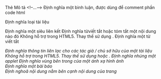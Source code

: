 Thẻ	Mô tả
<!–…–>	Định nghĩa một bình luận, được dùng để comment phần code html
<!DOCTYPE>	Định nghĩa loại tài liệu
<a>	Định nghĩa một siêu liên kết
<abbr>	Định nghĩa từviết tắt hoặc tóm tắt một nội dung nào đó
<acronym>	Không hỗ trợ trong HTML5. Thay thế sử dụng <abbr>.
Định nghĩa một từ viết tắt
 <address>	Định nghĩa thông tin liên lạc cho các tác giả / chủ sở hữu của một tài liệu
<applet>	Không hỗ trợ trong HTML5. Thay thế sử dụng <embed> hoặc <object>.
Định nghĩa nhúng một applet
<area>	Định nghĩa vùng  bên trong của một ánh xạ hình ảnh
<article>	Định nghĩa một bài báo
<aside>	Định nghoã nội dung nằm bên cạnh nội dung của trang
<audio>	Thẻ định nghĩa nội dung âm thanh
<b>	Thẻ định nghĩa chữ in đậm
<base>	Chỉ định URL cơ sở/target cho tất cả các URL tương đối trong một tài liệu
<basefont>	Không hỗ trợ trong HTML5. Sử dụng CSS để thay thế.
Chỉ định màu mặc định, kích thước và phông chữ cho tất cả phần văn bản trong tài liệu
<bdi>	Tách biệt một phần của văn bản có thể được định dạng theo một hướng khác nhau từ văn bản khác bên ngoài nó
<bdo>	Ghi đè hướng văn bản hiện hành
<big>	Không hỗ trợ trong HTML5. Sử dụng CSS để thay thế.
Xác định văn bản lớn
<blockquote>	Định nghĩa một phần được trích dẫn từ nguồn khác
<body>	Định nghĩa thân của tài liệu
<br>	Định nghĩa một ngắt dòng đơn
<button>	Định nghĩa một nút bấm
<canvas>	Được sử dụng để vẽ đồ họa, thông qua một ngông ngữ script (thường là JavaScript)
<caption>	Định nghĩa một chú thích trong bảng
<center>	Không hỗ trợ trong HTML5. Sử dụng CSS để thay thế.
Xác định văn bản làm trung tâm
<cite>	Định nghĩa nội dung  được trích dẫn như một quyển sách, bài báo, một video, v.v.
<code>	Định nghĩa một đoạn mã máy tính
<col>	Chỉ định thuộc tính cột cho mỗi cột trong một <colgroup>
<colgroup>	Chỉ định một nhóm gồm một hoặc nhiều cột trong một bảng để định dạng
<datalist>	Định nghĩa một danh sách các giá trị tùy chọn được định nghĩa trước cho phần tử <input>
<dd>	Được sử dụng để mô tả một từ khoá/giá trị trong một danh sách mô tả
<del>	Định nghĩa văn bản đã bị xóa từ một tài liệu
<details>	Xác định các chi tiết khác mà người dùng có thể xem hoặc ẩn
<dfn>	Mô tả định nghĩa của một từ
<dialog>	Định nghĩa một hộp thoại hoặc một cửa sổ
<dir>	Không hỗ trợ trong HTML5. Sử dụng <ul> để thay thế.
Định nghĩa một danh sách thư mục
<div>	Định nghĩa một phần trong một tài liệu
<dl>	Định nghĩa một danh sách mô tả
<dt>	Định nghĩa một từ khoá /tên trong danh sách mô tả
<em>	Định nghĩa nhấn mạnh văn bản
<embed>	Định nghĩa một container chứa một ứng dụng mở rộng (không phải HTML)
<fieldset>	Nhóm liên nhóm các phần tử liên quan trong form
<figcaption>	Định nghĩa một chú thích cho thẻ <figure>
<figure>	Chỉ đánh dấu một ảnh trong tài liệu
<font>	Không hỗ trợ trong HTML5. Sử dụng CSS để thay thế.
Xác định font chữ, màu sắc và kích thước cho văn bản
<footer>	Định nghĩa phần footer cho một tài liệu hoặc một đoạn
<form>	Định nghĩa một form HTML cho người dùng nhập vào
<frame>	Không hỗ trợ trong HTML5.
Định nghĩa một cửa sổ (khung) trong một khung
<frameset>	Không hỗ trợ trong HTML5.
Định nghĩa một tập hợp các frame
<h1> to <h6>	Định nghĩa tiêu đề HTML
<head>	Xác định các thông tin về tài liệu
<header>	Định nghĩa một tiêu đề cho một tài liệu hoặc phần
<hr>	Sử dụng để phân tách các phần nội dung trong HTML
<html>	 Định nghĩa gốc của một tài liệu HTML
<i>	Định nghĩa một phần chữ nghiêng cho phần văn bản
<iframe>	 Định nghĩa một khung nội tuyến cho phép nhúng các tài liệu, các trang html khác vào trang html hiện tại
<img>	Thẻ định nghĩa một hình ảnh
<input>	Định nghĩa một control nhập dữ liệu
<ins>	Định nghĩa một đoạn văn bản đã được chèn thêm thay thế vào tài liệu
<kbd>	Là một thẻ dùng để nhấn mạnh, dùng để định nghĩa đầu vào bàn phím
<keygen>	Định nghĩa khoá mã hoá đi kèm với một trường trong form
<label>	Định nghĩa một nhãn cho một phần tử <input>
<legend>	Định nghĩa một chú thích cho một phần tử <fieldset>
<li>	 Định nghĩa một danh sách
<link>	Xác định mối quan hệ giữa một tài liệu và một nguồn lực bên ngoài (thường được sử dụng để liên kết đến style sheets)
<main>	Chỉ định các nội dung chính của một tài liệu
<map>	Định nghĩa một ánh xạ hình ảnh ở phía client
<mark>	Định nghĩa đánh dấu/làm nổi bật văn bản
<menu>	Định nghĩa một danh sách/menu các lệnh
<menuitem>	Định nghĩa một lệnh/một mục menu mà người dùng có thể gọi từ một menu khác
<meta>	Định nghĩa siêu dữ liệu về một tài liệu HTML
<meter>	Định nghĩa một thước đo lường với một khoảng đã biết
<nav>	Định nghĩa liên kết điều hướng
<noframes>	Không hỗ trợ trong HTML5.
Định nghĩa một nội dung thay thế cho người dùng nếu trình duyệt không hỗ trợ khung nhìn
<noscript>	Định nghĩa một nội dung thay thế cho người dùng mà trình duyệt phía client không hỗ trợ script
<object>	Định nghĩa một đối tượng nhúng vào trang
<ol>	Định nghĩa một danh sách đặt hàng
<optgroup>	Định nghĩa một nhóm các tùy chọn liên quan trong một danh sách drop-down
<option>	Định nghĩa một lựa chọn trong danh sách drop-down
<output>	Xác định kết quả của một phép tính
<p>	Định nghĩa một đoạn văn
<param>	Định nghĩa một tham số cho một đối tượng
<pre>	Định nghĩa văn bản định dạng sẵn
<progress>	Miêu tả quá trình xử lý công việc bằng một thanh progressbar, thường được kết hợp với code javascript.
<q>	Định nghĩa dấu nháy kép xung quoanh phần văn bản
<rp>	Định nghĩa những gì thể hiện trong các trình duyệt không hỗ trợ các chú thích
<rt>	Định nghĩa diễn giải/phát âm của các ký tự(đối với kiểu chữ Đông Á)
<ruby>	Định nghĩa một chú thích ​​(đối với kiểu chữ Đông Á)
<s>	Định nghĩa văn bản đó không còn đúng
<samp>	Hiển thị kết quả đầu ra của một chương trình máy tính
<script>	Định nghĩa một kịch bản phía máy khách
<section>	Định nghĩa một phần trong một tài liệu
<select>	Định nghĩa một danh sách drop-down
<small>	Định nghĩa văn bản chữ nhỏ
<source>	Định nghĩa các nguồn đa phương tiện cho các phần tử đa phương tiên như<video> và <audio>
<span>	Định nghĩa một phần trong một tài liệu
<strike>	Không hỗ trợ trong HTML5. Sử dụng <del> hoặc <s> thay thế.
Định nghĩa chữ gạch ngang
<strong>	Định nghĩa văn bản in đậm, ý nghĩa nhấn mạnh độ quan trọng
<style>	Định nghĩa định kiểu cho một tài liệu
<sub>	Định nghĩa văn bản giống như chỉ số dưới
<summary>	Hiển thị  tiêu đề cho phần tử <details>
<sup>	Hiển thị văn bản giống số mũ
<table>	Định nghĩa một bảng
<tbody>	Nhóm các thên nội dung trong một bảng
<td>	Định nghĩa một ô trong một bảng
<textarea>	Định nghĩa một ô nhập dữ liệu văn bản có nhiều dòng
<tfoot>	Nhóm các nội dung footer trong một bảng
<th>	Định nghĩa một ô tiêu đề trong một bảng
<thead>	Nhóm các nội dung tiêu đề trong một bảng
<time>	Định nghĩa ngày/giờ
<title>	Định nghĩa một tiêu đề cho tài liệu
<tr>	Định nghĩa một hàng trong một bảng
<track>	Định nghĩa nội dung môt tả như chú thích, bình luận, hoặc các loại văn bản khác cho các tập tin đa phương tiện (<video> và <audio>)
<tt>	Không hỗ trợ trong HTML5. Sử dụng CSS để thay thế.
Xác định văn bản của máy
<u>	Sử dụng để tạo chữ gạch chân cho phần văn bản
<ul>	Định nghĩa một danh sách không có thứ tự
<var>	Định nghĩa một biến
<video>	Định nghĩa một video hoặc movie
<wbr>	Định nghĩa một dấu ngắt dòng
